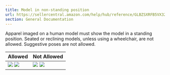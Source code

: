 ```yaml
---
title: Model in non-standing position
url: https://sellercentral.amazon.com/help/hub/reference/GLBZSXRFB5VX32HC
section: General Documentation
---
```


Apparel imaged on a human model must show the model in a standing position.
Seated or reclining models, unless using a wheelchair, are not allowed.
Suggestive poses are not allowed.

Allowed | Not Allowed  
---|---  
![](https://m.media-amazon.com/images/G/01/image_requirements/standing_model1.jpg) ![](https://m.media-amazon.com/images/G/01/image_requirements/standing_model2.jpg) |  ![](https://m.media-amazon.com/images/G/01/image_requirements/non_standing1.png) ![](https://m.media-amazon.com/images/G/01/image_requirements/non_standing2.png)

